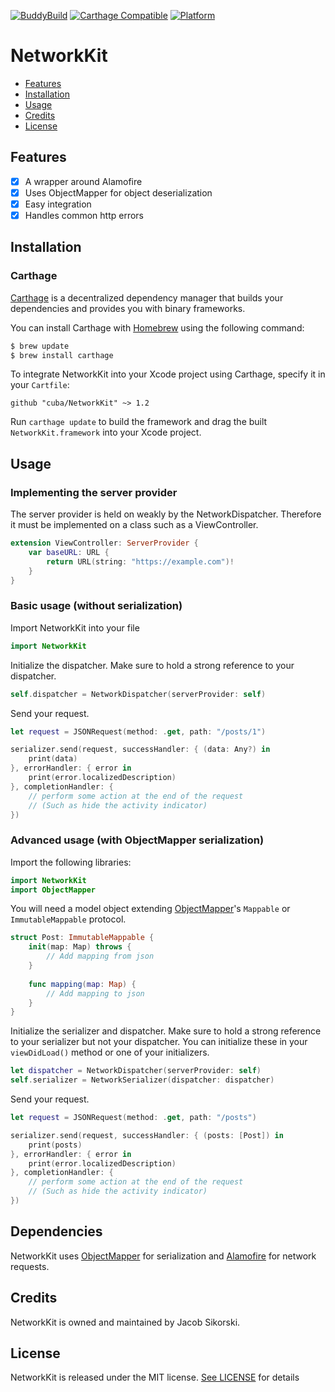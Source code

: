 [![BuddyBuild](https://dashboard.buddybuild.com/api/statusImage?appID=592348f0b74ee700016fbbe6&branch=master&build=latest)](https://dashboard.buddybuild.com/apps/592348f0b74ee700016fbbe6/build/latest?branch=master)
[![Carthage Compatible](https://img.shields.io/badge/Carthage-compatible-4BC51D.svg?style=flat)](https://github.com/Carthage/Carthage)
[![Platform](https://img.shields.io/badge/platform-ios%20%7C%20osx%20%7C%20watchos%20%7C%20tvos-lightgray.svg?style=flat)](https://dashboard.buddybuild.com/apps/592348f0b74ee700016fbbe6/build/latest?branch=master)

NetworkKit
============

- [Features](#features)
- [Installation](#installation)
- [Usage](#usage)
- [Credits](#credits)
- [License](#license)

## Features

- [x] A wrapper around Alamofire
- [x] Uses ObjectMapper for object deserialization
- [x] Easy integration
- [x] Handles common http errors

## Installation

### Carthage

[Carthage](https://github.com/cuba/NetworkKit) is a decentralized dependency manager that builds your dependencies and provides you with binary frameworks.

You can install Carthage with [Homebrew](http://brew.sh/) using the following command:

```bash
$ brew update
$ brew install carthage
```

To integrate NetworkKit into your Xcode project using Carthage, specify it in your `Cartfile`:

```ogdl
github "cuba/NetworkKit" ~> 1.2
```

Run `carthage update` to build the framework and drag the built `NetworkKit.framework` into your Xcode project.

## Usage

### Implementing the server provider

The server provider is held on weakly by the NetworkDispatcher. Therefore it must be implemented on a class such as a ViewController.

```swift
extension ViewController: ServerProvider {
    var baseURL: URL {
        return URL(string: "https://example.com")!
    }
}
```

### Basic usage (without serialization)

Import NetworkKit into your file

```swift
import NetworkKit
```

Initialize the dispatcher. Make sure to hold a strong reference to your dispatcher.
```swift
self.dispatcher = NetworkDispatcher(serverProvider: self)
```

Send your request.

```swift
let request = JSONRequest(method: .get, path: "/posts/1")

serializer.send(request, successHandler: { (data: Any?) in
    print(data)
}, errorHandler: { error in
    print(error.localizedDescription)
}, completionHandler: {
    // perform some action at the end of the request
    // (Such as hide the activity indicator)
})
```

### Advanced usage (with ObjectMapper serialization)

Import the following libraries:

```swift
import NetworkKit
import ObjectMapper
```

You will need a model object extending [ObjectMapper](https://github.com/Hearst-DD/ObjectMapper)'s `Mappable` or `ImmutableMappable` protocol.

```swift
struct Post: ImmutableMappable {
    init(map: Map) throws {
        // Add mapping from json
    }
    
    func mapping(map: Map) {
        // Add mapping to json
    }
}
```

Initialize the serializer and dispatcher. Make sure to hold a strong reference to your serializer but not your dispatcher. You can initialize these in your `viewDidLoad()` method or one of your initializers.

```swift
let dispatcher = NetworkDispatcher(serverProvider: self)
self.serializer = NetworkSerializer(dispatcher: dispatcher)
```

Send your request.

```swift
let request = JSONRequest(method: .get, path: "/posts")

serializer.send(request, successHandler: { (posts: [Post]) in
    print(posts)
}, errorHandler: { error in
    print(error.localizedDescription)
}, completionHandler: {
    // perform some action at the end of the request
    // (Such as hide the activity indicator)
})
```

## Dependencies

NetworkKit uses [ObjectMapper](https://github.com/Hearst-DD/ObjectMapper) for serialization and [Alamofire](https://github.com/Alamofire/Alamofire) for network requests.

## Credits

NetworkKit is owned and maintained by Jacob Sikorski.

## License

NetworkKit is released under the MIT license. [See LICENSE](https://github.com/cuba/NetworkKit/blob/master/LICENSE) for details

